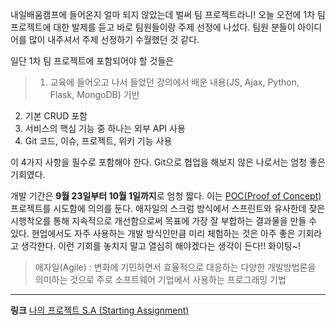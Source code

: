 내일배움캠프에 들어온지 얼마 되지 않았는데 벌써 팀 프로젝트라니!
오늘 오전에 1차 팀 프로젝트에 대한 발제를 듣고 바로 팀원들이랑 주제 선정에 나섰다.
팀원 분들이 아이디어를 많이 내주셔서 주제 선정하기 수월했던 것 같다.

일단 1차 팀 프로젝트에 포함되어야 할 것들은
> 1. 교육에 들어오고 나서 들었던 강의에서 배운 내용(JS, Ajax, Python, Flask, MongoDB) 기반
2. 기본 CRUD 포함
3. 서비스의 핵심 기능 중 하나는 외부 API 사용
4. Git 코드, 이슈, 프로젝트, 위키 기능 사용

이 4가지 사항을 필수로 포함해야 한다.
Git으로 협업을 해보지 않은 나로서는 엄청 좋은 기회였다.

개발 기간은 **9월 23일부터 10월 1일까지**로 엄청 짧다. 이는 [POC(Proof of Concept)](https://engineer-mole.tistory.com/35) 프로젝트를 시도함에 의의를 둔다. 애자일의 스크럼 방식에서 스프린트와 유사한데 잦은 시행착오를 통해 지속적으로 개선함으로써 목표에 가장 잘 부합하는 결과물을 만들 수 있다. 현업에서도 자주 사용하는 개발 방식인만큼 미리 체험하는 것은 아주 좋은 기회라고 생각한다. 이런 기회를 놓치지 말고 열심히 해야겠다는 생각이 든다!! 화이팅~!

> 애자일(Agile) : 변화에 기민하면서 효율적으로 대응하는 다양한 개발방법론을 의미하는 것으로 주로 소프트웨어 기업에서 사용하는 프로그래밍 기법

<hr>

**링크**
[나의 프로젝트 S.A (Starting Assignment)](https://velog.io/@rudwnd33/%ED%94%84%EB%A1%9C%EC%A0%9D%ED%8A%B8-S.A)